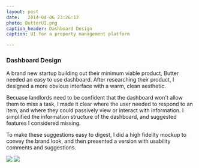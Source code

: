 ```yaml
---
layout: post
date:   2014-04-06 23:26:12
photo: ButterUI.png
caption_header: Dashboard Design
caption: UI for a property management platform

---
```


### Dashboard Design

A brand new startup building out their minimum viable product, Butter needed an easy to use dashboard. After researching their product, I designed a more obvious interface with a warm, clean aesthetic. 

Becuase landlords need to be confident that the dashboard won't allow them to miss a task, I made it clear where the user needed to respond to an item, and where they could passively view or interact with information. I simplified the information structure of the dashboard, and suggested features I considered missing.

To make these suggestions easy to digest, I did a high fidelity mockup to convey the brand look, and then presented a version with usability comments and suggestions.

<img src="{{site.url}}/img/large/ButterUI.png" class="piece"/>
<img src="{{site.url}}/img/large/ButterUI-comments.png" class="piece"/>
